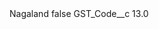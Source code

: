 <?xml version="1.0" encoding="UTF-8"?>
<CustomMetadata xmlns="http://soap.sforce.com/2006/04/metadata" xmlns:xsi="http://www.w3.org/2001/XMLSchema-instance" xmlns:xsd="http://www.w3.org/2001/XMLSchema">
    <label>Nagaland</label>
    <protected>false</protected>
    <values>
        <field>GST_Code__c</field>
        <value xsi:type="xsd:double">13.0</value>
    </values>
</CustomMetadata>
